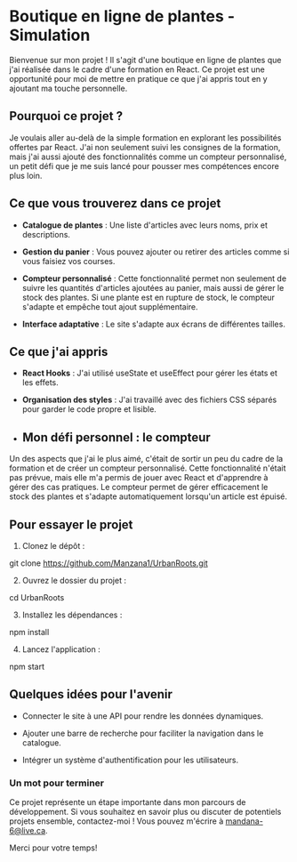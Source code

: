 # Boutique en ligne de plantes - Simulation

Bienvenue sur mon projet ! Il s'agit d'une boutique en ligne de plantes que j'ai réalisée dans le cadre d'une formation en React. Ce projet est une opportunité pour moi de mettre en pratique ce que j'ai appris tout en y ajoutant ma touche personnelle.

## Pourquoi ce projet ?

Je voulais aller au-delà de la simple formation en explorant les possibilités offertes par React. J'ai non seulement suivi les consignes de la formation, mais j'ai aussi ajouté des fonctionnalités comme un compteur personnalisé, un petit défi que je me suis lancé pour pousser mes compétences encore plus loin.

## Ce que vous trouverez dans ce projet

- **Catalogue de plantes** : Une liste d'articles avec leurs noms, prix et descriptions.

- **Gestion du panier** : Vous pouvez ajouter ou retirer des articles comme si vous faisiez vos courses.

- **Compteur personnalisé** : Cette fonctionnalité permet non seulement de suivre les quantités d'articles ajoutées au panier, mais aussi de gérer le stock des plantes. Si une plante est en rupture de stock, le compteur s'adapte et empêche tout ajout supplémentaire.

- **Interface adaptative** : Le site s'adapte aux écrans de différentes tailles.

## Ce que j'ai appris

- **React Hooks** : J'ai utilisé useState et useEffect pour gérer les états et les effets.

- **Organisation des styles** : J'ai travaillé avec des fichiers CSS séparés pour garder le code propre et lisible.

- ## Mon défi personnel : le compteur

Un des aspects que j'ai le plus aimé, c'était de sortir un peu du cadre de la formation et de créer un compteur personnalisé. Cette fonctionnalité n'était pas prévue, mais elle m'a permis de jouer avec React et d'apprendre à gérer des cas pratiques. Le compteur permet de gérer efficacement le stock des plantes et s'adapte automatiquement lorsqu'un article est épuisé.

## Pour essayer le projet

1. Clonez le dépôt :

git clone https://github.com/Manzana1/UrbanRoots.git

2. Ouvrez le dossier du projet :

cd UrbanRoots

3. Installez les dépendances :

npm install

4. Lancez l'application :

npm start

## Quelques idées pour l'avenir

- Connecter le site à une API pour rendre les données dynamiques.

- Ajouter une barre de recherche pour faciliter la navigation dans le catalogue.

- Intégrer un système d'authentification pour les utilisateurs.

### Un mot pour terminer

Ce projet représente un étape importante dans mon parcours de développement. Si vous souhaitez en savoir plus ou discuter de potentiels projets ensemble, contactez-moi ! Vous pouvez m'écrire à mandana-6@live.ca.

Merci pour votre temps!
